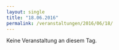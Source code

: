 ```yaml
---
layout: single
title: "18.06.2016"
permalink: /veranstaltungen/2016/06/18/
---
```


Keine Veranstaltung an diesem Tag.
